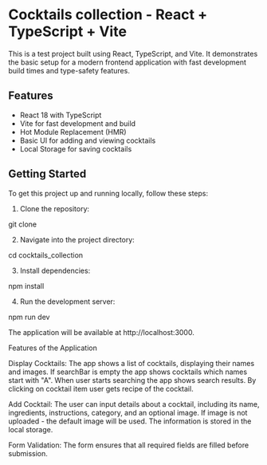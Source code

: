 # Cocktails collection - React + TypeScript + Vite

This is a test project built using React, TypeScript, and Vite. It demonstrates the basic setup for a modern frontend application with fast development build times and type-safety features.

## Features

- React 18 with TypeScript
- Vite for fast development and build
- Hot Module Replacement (HMR)
- Basic UI for adding and viewing cocktails
- Local Storage for saving cocktails

## Getting Started

To get this project up and running locally, follow these steps:

1. Clone the repository:

git clone <repository-url>

2. Navigate into the project directory:

cd cocktails_collection

3. Install dependencies:

npm install

4. Run the development server:

npm run dev

The application will be available at http://localhost:3000.

Features of the Application

Display Cocktails: 
The app shows a list of cocktails, displaying their names and images. 
If searchBar is empty the app shows cocktails which names start with "A". When user starts searching the app shows search results. By clicking on cocktail item user gets recipe of the cocktail.

Add Cocktail: The user can input details about a cocktail, including its name, ingredients, instructions, category, and an optional image. If image is not uploaded - the default image will be used. The information is stored in the local storage.

Form Validation: The form ensures that all required fields are filled before submission.



